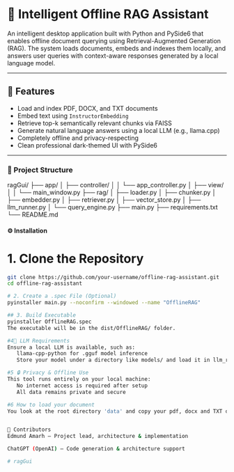 # 🧠 Intelligent Offline RAG Assistant

An intelligent desktop application built with Python and PySide6 that enables offline document querying using Retrieval-Augmented Generation (RAG). The system loads documents, embeds and indexes them locally, and answers user queries with context-aware responses generated by a local language model.

---

## 🚀 Features

- Load and index PDF, DOCX, and TXT documents
- Embed text using `InstructorEmbedding`
- Retrieve top-k semantically relevant chunks via FAISS
- Generate natural language answers using a local LLM (e.g., llama.cpp)
- Completely offline and privacy-respecting
- Clean professional dark-themed UI with PySide6

---

### 📁 Project Structure

ragGui/
├── app/
│ ├── controller/
│ │ └── app_controller.py
│ ├── view/
│ │ └── main_window.py
├── rag/
│ ├── loader.py
│ ├── chunker.py
│ ├── embedder.py
│ ├── retriever.py
│ ├── vector_store.py
│ ├── llm_runner.py
│ └── query_engine.py
├── main.py
├── requirements.txt
└── README.md


#### ⚙️ Installation

# 1. Clone the Repository

```bash
git clone https://github.com/your-username/offline-rag-assistant.git
cd offline-rag-assistant  

# 2. Create a .spec File (Optional)
pyinstaller main.py --noconfirm --windowed --name "OfflineRAG"

## 3. Build Executable
pyinstaller OfflineRAG.spec
The executable will be in the dist/OfflineRAG/ folder.

#4🧠 LLM Requirements
Ensure a local LLM is available, such as:
   llama-cpp-python for .gguf model inference
   Store your model under a directory like models/ and load it in llm_runner.py

#5 🔒 Privacy & Offline Use
This tool runs entirely on your local machine:
   No internet access is required after setup
   All data remains private and secure  

#6 How to load your document
You look at the root directory 'data' and copy your pdf, docx and TXT documents before you run your main.py


👥 Contributors
Edmund Amarh — Project lead, architecture & implementation

ChatGPT (OpenAI) — Code generation & architecture support

#   r a g G u i  
 